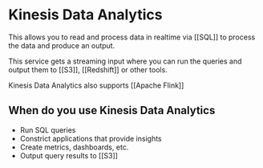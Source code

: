 # Kinesis Data Analytics
This allows you to read and process data in realtime via [[SQL]] to process the data and produce an output.

This service gets a streaming input where you can run the queries and output them to [[S3]], [[Redshift]] or other tools.

Kinesis Data Analytics also supports [[Apache Flink]]

## When do you use Kinesis Data Analytics
- Run SQL queries
- Constrict applications that provide insights
- Create metrics, dashboards, etc.
- Output query results to [[S3]]